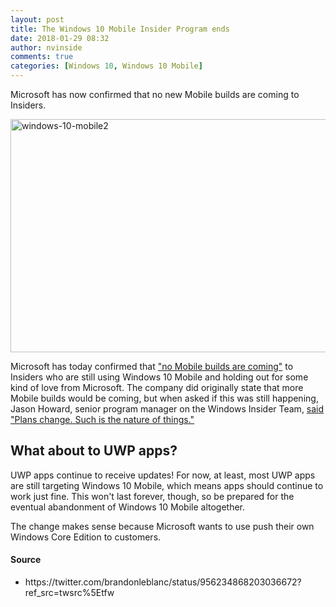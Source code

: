 ```yaml
---
layout: post
title: The Windows 10 Mobile Insider Program ends
date: 2018-01-29 08:32
author: nvinside
comments: true
categories: [Windows 10, Windows 10 Mobile]
---
```

Microsoft has now confirmed that no new Mobile builds are coming to Insiders.

<img class="alignnone size-full wp-image-2347" src="https://chefkochblog.files.wordpress.com/2018/01/windows-10-mobile2.jpg" alt="windows-10-mobile2" width="700" height="373" />

<!--more-->

Microsoft has today confirmed that <a href="https://twitter.com/brandonleblanc/status/956234868203036672" rel="external nofollow noopener">"no Mobile builds are coming"</a> to Insiders who are still using Windows 10 Mobile and holding out for some kind of love from Microsoft. The company did originally state that more Mobile builds would be coming, but when asked if this was still happening, Jason Howard, senior program manager on the Windows Insider Team, <a href="https://twitter.com/NorthFaceHiker/status/956575200664932352" rel="external nofollow noopener">said "Plans change. Such is the nature of things."</a>

<h2>What about to UWP apps?</h2>

UWP apps continue to receive updates! For now, at least, most UWP apps are still targeting Windows 10 Mobile, which means apps should continue to work just fine. This won't last forever, though, so be prepared for the eventual abandonment of Windows 10 Mobile altogether.

The change makes sense because Microsoft wants to use push their own Windows Core Edition to customers.

<h4>Source</h4>

<ul>
    <li>https://twitter.com/brandonleblanc/status/956234868203036672?ref_src=twsrc%5Etfw</li>
</ul>
